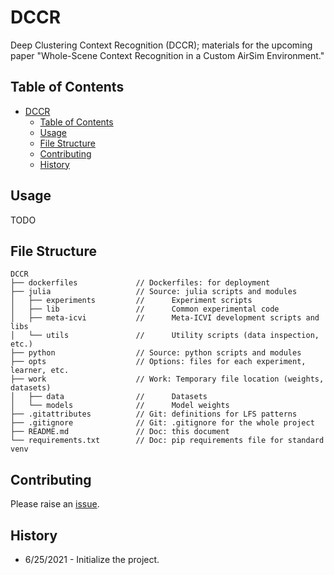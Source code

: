 # DCCR

Deep Clustering Context Recognition (DCCR); materials for the upcoming paper "Whole-Scene Context Recognition in a Custom AirSim Environment."

[issues-url]: https://github.com/AP6YC/DCCR/issues

## Table of Contents

- [DCCR](#dccr)
  - [Table of Contents](#table-of-contents)
  - [Usage](#usage)
  - [File Structure](#file-structure)
  - [Contributing](#contributing)
  - [History](#history)

## Usage

TODO

## File Structure

```
DCCR
├── dockerfiles             // Dockerfiles: for deployment
├── julia                   // Source: julia scripts and modules
│   ├── experiments         //      Experiment scripts
│   ├── lib                 //      Common experimental code
│   ├── meta-icvi           //      Meta-ICVI development scripts and libs
│   └── utils               //      Utility scripts (data inspection, etc.)
├── python                  // Source: python scripts and modules
├── opts                    // Options: files for each experiment, learner, etc.
├── work                    // Work: Temporary file location (weights, datasets)
│   ├── data                //      Datasets
│   └── models              //      Model weights
├── .gitattributes          // Git: definitions for LFS patterns
├── .gitignore              // Git: .gitignore for the whole project
├── README.md               // Doc: this document
└── requirements.txt        // Doc: pip requirements file for standard venv
```

## Contributing

Please raise an [issue][issues-url].

## History

- 6/25/2021 - Initialize the project.
